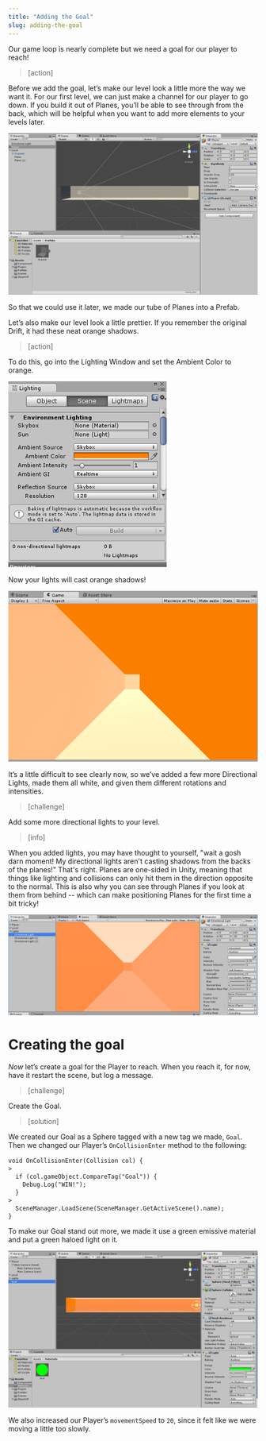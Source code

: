 ```yaml
---
title: "Adding the Goal"
slug: adding-the-goal
---
```


Our game loop is nearly complete but we need a goal for our player to reach!

> [action]
>
Before we add the goal, let’s make our level look a little more the way we want it. For our first level, we can just make a channel for our player to go down. If you build it out of Planes, you’ll be able to see through from the back, which will be helpful when you want to add more elements to your levels later.
>
![We made a long hallway](../media/image137.png)

So that we could use it later, we made our tube of Planes into a Prefab.

Let’s also make our level look a little prettier. If you remember the original Drift, it had these neat orange shadows.

> [action]
>
To do this, go into the Lighting Window and set the Ambient Color to orange.
>
![The ambient color is now orange...](../media/image134.png)

Now your lights will cast orange shadows!

![...so now the shadows are orange!](../media/image136.png)

It’s a little difficult to see clearly now, so we’ve added a few more Directional Lights, made them all white, and given them different rotations and intensities.

> [challenge]
>
Add some more directional lights to your level.

<!--  -->

> [info]
>
When you added lights, you may have thought to yourself, "wait a gosh darn moment! My directional lights aren't casting shadows from the backs of the planes!"  That's right. Planes are one-sided in Unity, meaning that things like lighting and collisions can only hit them in the direction opposite to the normal. This is also why you can see through Planes if you look at them from behind -- which can make positioning Planes for the first time a bit tricky!
>
![Our one-sided planes allow in light from behind them](../media/image100.png)

# Creating the goal

*Now* let’s create a goal for the Player to reach. When you reach it, for now, have it restart the scene, but log a message.

> [challenge]
>
Create the Goal.

<!-- -->

> [solution]
>
We created our Goal as a Sphere tagged with a new tag we made, `Goal`. Then we changed our Player’s `OnCollisionEnter` method to the following:
>
```
void OnCollisionEnter(Collision col) {
>
  if (col.gameObject.CompareTag("Goal")) {
    Debug.Log("WIN!");
  }
>
  SceneManager.LoadScene(SceneManager.GetActiveScene().name);
}
```
>
To make our Goal stand out more, we made it use a green emissive material and put a green haloed light on it.
>
![We made our goal green to stand out](../media/image91.png)
>
We also increased our Player’s `movementSpeed` to `20`, since it felt like we were moving a little too slowly.
